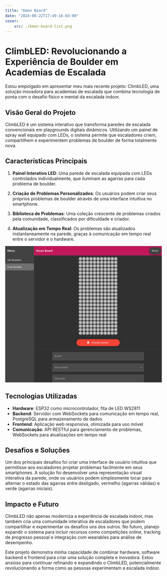 ```yaml
---
title: "Kmon Board"
date: "2024-08-22T17:49:16-03:00"
cover:
    src: ./kmon-board-list.png
---
```

# ClimbLED: Revolucionando a Experiência de Boulder em Academias de Escalada

Estou empolgado em apresentar meu mais recente projeto: ClimbLED, uma solução inovadora para academias de escalada que combina tecnologia de ponta com o desafio físico e mental da escalada indoor.

## Visão Geral do Projeto

ClimbLED é um sistema interativo que transforma paredes de escalada convencionais em playgrounds digitais dinâmicos. Utilizando um painel de spray wall equipado com LEDs, o sistema permite que escaladores criem, compartilhem e experimentem problemas de boulder de forma totalmente nova.

## Características Principais

1. **Painel Interativo LED**: Uma parede de escalada equipada com LEDs controlados individualmente, que iluminam as agarras para cada problema de boulder.

2. **Criação de Problemas Personalizados**: Os usuários podem criar seus próprios problemas de boulder através de uma interface intuitiva no smartphone.

3. **Biblioteca de Problemas**: Uma coleção crescente de problemas criados pela comunidade, classificados por dificuldade e criador.

4. **Atualização em Tempo Real**: Os problemas são atualizados instantaneamente na parede, graças à comunicação em tempo real entre o servidor e o hardware.

![pagina de criação de novo desafio](./kmon-board-criar.png)

## Tecnologias Utilizadas

- **Hardware**: ESP32 como microcontrolador, fita de LED WS2811
- **Backend**: Servidor com WebSockets para comunicação em tempo real, PostgreSQL para armazenamento de dados
- **Frontend**: Aplicação web responsiva, otimizada para uso móvel
- **Comunicação**: API RESTful para gerenciamento de problemas, WebSockets para atualizações em tempo real

## Desafios e Soluções

Um dos principais desafios foi criar uma interface de usuário intuitiva que permitisse aos escaladores projetar problemas facilmente em seus smartphones. A solução foi desenvolver uma representação visual interativa da parede, onde os usuários podem simplesmente tocar para alternar o estado das agarras entre desligado, vermelho (agarras válidas) e verde (agarras iniciais).

## Impacto e Futuro

ClimbLED não apenas moderniza a experiência de escalada indoor, mas também cria uma comunidade interativa de escaladores que podem compartilhar e experimentar os desafios uns dos outros. No futuro, planejo expandir o sistema para incluir recursos como competições online, tracking de progresso pessoal e integração com wearables para análise de desempenho.

Este projeto demonstra minha capacidade de combinar hardware, software backend e frontend para criar uma solução completa e inovadora. Estou ansioso para continuar refinando e expandindo o ClimbLED, potencialmente revolucionando a forma como as pessoas experimentam a escalada indoor.
